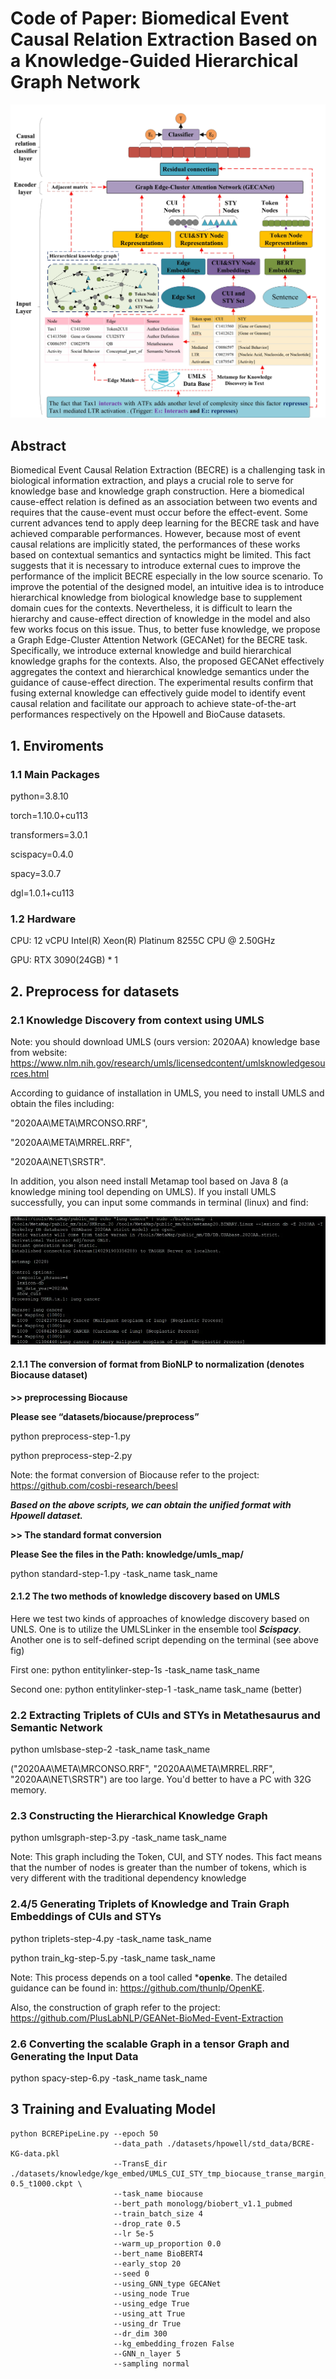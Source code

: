 # Code of Paper: Biomedical Event Causal Relation Extraction Based on a Knowledge-Guided Hierarchical Graph Network
 
![img.jpg](img1.jpg)

## Abstract

Biomedical Event Causal Relation Extraction (BECRE) is a challenging task in biological information extraction, and plays a crucial role to serve for knowledge base and knowledge graph construction. Here a biomedical cause-effect relation is defined as an association between two events and requires that the cause-event must occur before the effect-event. Some current advances tend to apply deep learning for the BECRE task and have achieved comparable performances. However, because most of event causal relations are implicitly stated, the performances of these works based on contextual semantics and syntactics might be limited. This fact suggests that it is necessary to introduce external cues to improve the performance of the implicit BECRE especially in the low source scenario. To improve the potential of the designed model, an intuitive idea is to introduce hierarchical knowledge from biological knowledge base to supplement domain cues for the contexts. Nevertheless, it is difficult to learn the hierarchy and cause-effect direction of knowledge in the model and also few works focus on this issue. Thus, to better fuse knowledge, we propose a Graph Edge-Cluster Attention Network (GECANet) for the BECRE task. Specifically, we introduce external knowledge and build hierarchical knowledge graphs for the contexts. Also, the proposed GECANet effectively aggregates the context and hierarchical knowledge semantics under the guidance of cause-effect direction. The experimental results confirm that fusing external knowledge can effectively guide model to identify event causal relation and facilitate our approach to achieve state-of-the-art performances respectively on the Hpowell and BioCause datasets.

## 1. Enviroments
### 1.1 Main Packages

python=3.8.10

torch=1.10.0+cu113

transformers=3.0.1

scispacy=0.4.0

spacy=3.0.7

dgl=1.0.1+cu113

### 1.2 Hardware

CPU: 12 vCPU Intel(R) Xeon(R) Platinum 8255C CPU @ 2.50GHz

GPU: RTX 3090(24GB) * 1

## 2. Preprocess for datasets

### 2.1 Knowledge Discovery from context using UMLS

Note: you should download UMLS (ours version: 2020AA) knowledge base from website: https://www.nlm.nih.gov/research/umls/licensedcontent/umlsknowledgesources.html

According to guidance of installation in UMLS, you need to install UMLS and obtain the files including:

"2020AA\META\MRCONSO.RRF", 

"2020AA\META\MRREL.RRF", 

"2020AA\NET\SRSTR".

In addition, you alson need install Metamap tool based on Java 8 (a knowledge mining tool depending on UMLS). If you install UMLS successfully, you can input some commands in terminal (linux) and find:

![img.png](img2.png)

#### 2.1.1 The conversion of format from BioNLP to normalization (denotes Biocause dataset) 

**>> preprocessing Biocause**

**Please see “datasets/biocause/preprocess”**

python preprocess-step-1.py

python preprocess-step-2.py

Note: the format conversion of Biocause refer to the project:  https://github.com/cosbi-research/beesl

***Based on the above scripts, we can obtain the unified format with Hpowell dataset.***

**>> The standard format conversion**

**Please See the files in the Path: knowledge/umls_map/**

python standard-step-1.py -task_name task_name

#### 2.1.2 The two methods of knowledge discovery based on UMLS

Here we test two kinds of approaches of knowledge discovery based on UNLS. One is to utilize the UMLSLinker in the ensemble tool  ***Scispacy***. Another one is to self-defined script depending on the terminal (see above fig)

First one: python entitylinker-step-1s -task_name task_name

Second one: python entitylinker-step-1 -task_name task_name (better)

### 2.2 Extracting Triplets of CUIs and STYs in Metathesaurus and Semantic Network

python umlsbase-step-2 -task_name task_name

("2020AA\META\MRCONSO.RRF", "2020AA\META\MRREL.RRF", "2020AA\NET\SRSTR") are too large. You'd better to have a PC with 32G memory.

### 2.3 Constructing the Hierarchical Knowledge Graph

python umlsgraph-step-3.py -task_name task_name

Note: This graph including the Token, CUI, and STY nodes. This fact means that the number of nodes is greater than the number of tokens, which is very different with the traditional dependency knowledge

### 2.4/5 Generating Triplets of Knowledge and Train Graph Embeddings of CUIs and STYs 

python triplets-step-4.py -task_name task_name

python train_kg-step-5.py -task_name task_name

Note: This process depends on a tool called ***openke**. The detailed guidance can be found in: https://github.com/thunlp/OpenKE.

Also, the construction of graph refer to the project: \
https://github.com/PlusLabNLP/GEANet-BioMed-Event-Extraction

### 2.6 Converting the scalable Graph in a tensor Graph and Generating the Input Data 

python spacy-step-6.py -task_name task_name

## 3 Training and Evaluating Model

```
python BCREPipeLine.py --epoch 50
                       --data_path ./datasets/hpowell/std_data/BCRE-KG-data.pkl 
                       --TransE_dir ./datasets/knowledge/kge_embed/UMLS_CUI_STY_tmp_biocause_transe_margin_d300_adam-0.5_t1000.ckpt \
                       --task_name biocause 
                       --bert_path monologg/biobert_v1.1_pubmed 
                       --train_batch_size 4 
                       --drop_rate 0.5 
                       --lr 5e-5 
                       --warm_up_proportion 0.0 
                       --bert_name BioBERT4
                       --early_stop 20 
                       --seed 0 
                       --using_GNN_type GECANet 
                       --using_node True 
                       --using_edge True 
                       --using_att True 
                       --using_dr True 
                       --dr_dim 300 
                       --kg_embedding_frozen False 
                       --GNN_n_layer 5 
                       --sampling normal
```






